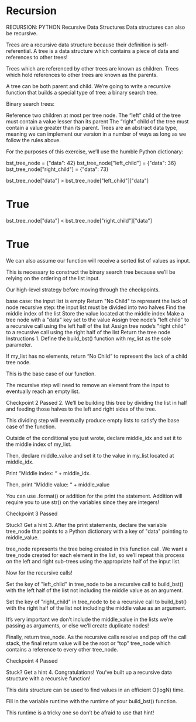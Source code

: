 # Recursion

RECURSION: PYTHON
Recursive Data Structures
Data structures can also be recursive.

Trees are a recursive data structure because their definition is self-referential. A tree is a data structure which contains a piece of data and references to other trees!

Trees which are referenced by other trees are known as children. Trees which hold references to other trees are known as the parents.

A tree can be both parent and child. We’re going to write a recursive function that builds a special type of tree: a binary search tree.

Binary search trees:

Reference two children at most per tree node.
The “left” child of the tree must contain a value lesser than its parent
The “right” child of the tree must contain a value greater than its parent.
Trees are an abstract data type, meaning we can implement our version in a number of ways as long as we follow the rules above.

For the purposes of this exercise, we’ll use the humble Python dictionary:

bst_tree_node = {"data": 42}
bst_tree_node["left_child"] = {"data": 36}
bst_tree_node["right_child"] = {"data": 73}
 
bst_tree_node["data"] > bst_tree_node["left_child"]["data"]
# True
bst_tree_node["data"] < bst_tree_node["right_child"]["data"]
# True
We can also assume our function will receive a sorted list of values as input.

This is necessary to construct the binary search tree because we’ll be relying on the ordering of the list input.

Our high-level strategy before moving through the checkpoints.

base case: the input list is empty
Return "No Child" to represent the lack of node
recursive step: the input list must be divided into two halves
Find the middle index of the list
Store the value located at the middle index
Make a tree node with a "data" key set to the value
Assign tree node’s "left child" to a recursive call using the left half of the list
Assign tree node’s "right child" to a recursive call using the right half of the list
Return the tree node
Instructions
1.
Define the build_bst() function with my_list as the sole parameter.

If my_list has no elements, return “No Child” to represent the lack of a child tree node.

This is the base case of our function.

The recursive step will need to remove an element from the input to eventually reach an empty list.

Checkpoint 2 Passed
2.
We’ll be building this tree by dividing the list in half and feeding those halves to the left and right sides of the tree.

This dividing step will eventually produce empty lists to satisfy the base case of the function.

Outside of the conditional you just wrote, declare middle_idx and set it to the middle index of my_list.

Then, declare middle_value and set it to the value in my_list located at middle_idx.

Print “Middle index: “ + middle_idx.

Then, print “Middle value: “ + middle_value

You can use .format() or addition for the print the statement. Addition will require you to use str() on the variables since they are integers!

Checkpoint 3 Passed

Stuck? Get a hint
3.
After the print statements, declare the variable tree_node that points to a Python dictionary with a key of "data" pointing to middle_value.

tree_node represents the tree being created in this function call. We want a tree_node created for each element in the list, so we’ll repeat this process on the left and right sub-trees using the appropriate half of the input list.

Now for the recursive calls!

Set the key of "left_child" in tree_node to be a recursive call to build_bst() with the left half of the list not including the middle value as an argument.

Set the key of "right_child" in tree_node to be a recursive call to build_bst() with the right half of the list not including the middle value as an argument.

It’s very important we don’t include the middle_value in the lists we’re passing as arguments, or else we’ll create duplicate nodes!

Finally, return tree_node. As the recursive calls resolve and pop off the call stack, the final return value will be the root or “top” tree_node which contains a reference to every other tree_node.

Checkpoint 4 Passed

Stuck? Get a hint
4.
Congratulations! You’ve built up a recursive data structure with a recursive function!

This data structure can be used to find values in an efficient O(logN) time.

Fill in the variable runtime with the runtime of your build_bst() function.

This runtime is a tricky one so don’t be afraid to use that hint!

